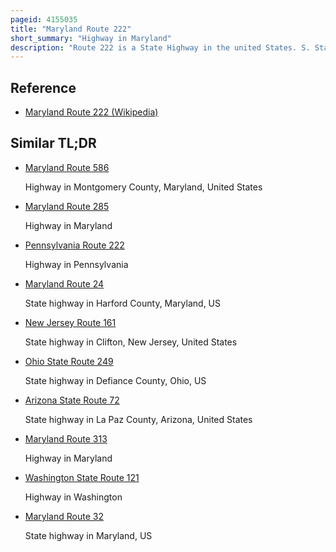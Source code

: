 ```yaml
---
pageid: 4155035
title: "Maryland Route 222"
short_summary: "Highway in Maryland"
description: "Route 222 is a State Highway in the united States. S. State of Maryland. The Highway runs 11. 36 Miles from Md 7 in Perryville North to U. S. Route 1 near Conowingo. The Md222 connects perryville Port Deposit and Conowingo along its Route paralleling the Susquehanna River in western Cecil county. Due to Limitations in the Highway in Port Deposit, including a steep Hill and a low-clearance Railroad Bridge, Trucks are directed to use Md 275, Md 276, and us 1 through Woodlawn and Rising Sun to connect Interstate 95 with Us 222 in Conowingo."
---
```


## Reference

- [Maryland Route 222 (Wikipedia)](https://en.wikipedia.org/?curid=4155035)

## Similar TL;DR

- [Maryland Route 586](/tldr/en/maryland-route-586)

  Highway in Montgomery County, Maryland, United States

- [Maryland Route 285](/tldr/en/maryland-route-285)

  Highway in Maryland

- [Pennsylvania Route 222](/tldr/en/pennsylvania-route-222)

  Highway in Pennsylvania

- [Maryland Route 24](/tldr/en/maryland-route-24)

  State highway in Harford County, Maryland, US

- [New Jersey Route 161](/tldr/en/new-jersey-route-161)

  State highway in Clifton, New Jersey, United States

- [Ohio State Route 249](/tldr/en/ohio-state-route-249)

  State highway in Defiance County, Ohio, US

- [Arizona State Route 72](/tldr/en/arizona-state-route-72)

  State highway in La Paz County, Arizona, United States

- [Maryland Route 313](/tldr/en/maryland-route-313)

  Highway in Maryland

- [Washington State Route 121](/tldr/en/washington-state-route-121)

  Highway in Washington

- [Maryland Route 32](/tldr/en/maryland-route-32)

  State highway in Maryland, US
